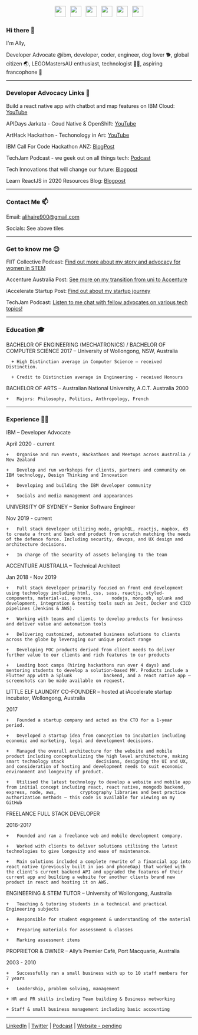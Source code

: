 <p align='center'>
  <a href="https://www.linkedin.com/in/ally-haire/"><img height="30" src="https://www.freeiconspng.com/uploads/linkedin-logo-3.png"></a>&nbsp;&nbsp;
  <a href="https://twitter.com/DeveloperAlly"><img height="30" src="https://img-premium.flaticon.com/png/512/174/174876.png?token=exp=1621240959~hmac=caf49ce7a85276087d2d70c9fad41d79"></a>&nbsp;&nbsp;
  <a href="https://www.youtube.com/channel/UC7lctqHrCUzbAtqi-81cgEg/videos"><img height="30" src="https://img-premium.flaticon.com/png/512/1384/1384060.png?token=exp=1621241657~hmac=3a21631b6f51fca49cf043291c47bdce"></a>&nbsp;&nbsp;
<a href="https://dev.to/developerally"><img height="30" src="https://cdn.icon-icons.com/icons2/2248/PNG/512/dev_to_icon_136699.png"></a>&nbsp;&nbsp;
  <a href="https://techjam.dev/"><img height="30" src="https://img-premium.flaticon.com/png/512/174/174872.png?token=exp=1621241263~hmac=0d2f18d131c53d664c7e15b68bec6f7c"></a>&nbsp;&nbsp;
  <a href="https://stackoverflow.com/users/7254678/ally-haire"><img height="30" src="https://img-premium.flaticon.com/png/512/2111/2111628.png?token=exp=1621241513~hmac=f93bb351d953a423439eb09c6470b987"></a>
</p>



### Hi there 👋


I'm Ally, 

<!-- ![](https://developerally.com/gallery_gen/6d5db33886887bd07f5ad3fe8dff21ae_464x619.jpg) -->

Developer Advocate @ibm, developer, coder, engineer, dog lover 🐕, global citizen 🌏, LEGOMastersAU enthusiast, technologist 👩‍💻, aspiring francophone 🥐


 ---


### Developer Advocacy Links 🦄


Build a react native app with chatbot and map features on IBM Cloud: [YouTube](https://www.youtube.com/watch?v=B_eLTA-r5n4)

APIDays Jarkata - Coud Native & OpenShift: [YouTube](https://www.youtube.com/watch?v=enEalcMfyU8)

ArtHack Hackathon - Techonology in Art: [YouTube](https://www.youtube.com/watch?v=l2GnCbPpg0Q)

IBM Call For Code Hackathon ANZ: [BlogPost](https://www.ibm.com/blogs/ibm-anz/business-buddy-wins-our-final-call-for-code-hackathon/)

TechJam Podcast - we geek out on all things tech: [Podcast](https://techjam.dev/)

Tech Innovations that will change our future: [Blogpost](https://www.businessthink.unsw.edu.au/articles/four-tech-innovations-live-work)

Learn ReactJS in 2020 Resources Blog: [Blogpost](https://dev.to/developerally/want-to-learn-reactjs-here-s-the-2020-resource-list-for-you-3n57)

 ---

### Contact Me 📫 

Email: alihaire900@gmail.com

Socials: See above tiles

 ---
 
 ### Get to know me 😊


FIIT Collective Podcast: [Find out more about my story and advocacy for women in STEM](https://fiitcollective.com/transition-university-to-workplace/)

Accenture Australia Post: [See more on my transition from uni to Accenture](https://www.accenture.com/au-en/blogs/blogs-coffee-beans-to-coding)

iAccelerate Startup Post: [Find out about my startup journey](https://www.iaccelerate.com.au/nine-businesses-accepted-into-iaccelerate-s-first-intake-of-2017/)

TechJam Podcast: [Listen to me chat with fellow advocates on various tech topics!](https://techjam.dev/)

 ---

### Education 🎓


BACHELOR OF ENGINEERING (MECHATRONICS) / BACHELOR OF COMPUTER SCIENCE 2017 – University of Wollongong, NSW, Australia

      +	High Distinction average in Computer Science – received Distinction. 
      
      +	Credit to Distinction average in Engineering - received Honours
      

BACHELOR OF ARTS – Australian National University, A.C.T. Australia 2000

    +	Majors: Philosophy, Politics, Anthropology, French

 ---

### Experience 👩‍💻


IBM – Developer Advocate

April 2020 - current

    +	Organise and run events, Hackathons and Meetups across Australia / New Zealand

    +	Develop and run workshops for clients, partners and community on IBM technology, Design Thinking and Innovation
    
    +	Developing and building the IBM developer community 
    
    +	Socials and media management and appearances


UNIVERSITY OF SYDNEY – Senior Software Engineer

Nov 2019 - current

    +	Full stack developer utilizing node, graphQL, reactjs, mapbox, d3 to create a front and back end product from scratch matching the needs of the defence force. Including security, devops, and UX design and architecture decisions.
    
    +	In charge of the security of assets belonging to the team

ACCENTURE AUSTRALIA – Technical Architect

Jan 2018 - Nov 2019

    +	Full stack developer primarily focused on front end development using technology including html, css, sass, reactjs, styled-components, material-ui, express,       nodejs, mongodb, splunk and development, integration & testing tools such as Jest, Docker and CICD pipelines (Jenkins & AWS).
    
    +	Working with teams and clients to develop products for business and deliver value and automation tools
    
    +	Delivering customized, automated business solutions to clients across the globe by leveraging our unique product range
    
    +	Developing POC products derived from client needs to deliver further value to our clients and rich features to our products
    
    +	Leading boot camps (hiring hackathons run over 4 days) and mentoring students to develop a solution-based MV. Products include a Flutter app with a Splunk            backend, and a react native app – screenshots can be made available on request.
    

LITTLE ELF LAUNDRY CO-FOUNDER – hosted at iAccelerate startup incubator, Wollongong, Australia

2017

    +	Founded a startup company and acted as the CTO for a 1-year period.
    
    +	Developed a startup idea from conception to incubation including economic and marketing, legal and development decisions.
    
    +	Managed the overall architecture for the website and mobile product including conceptualizing the high level architecture, making smart technology stack            decisions, designing the UI and UX, and consideration of hosting and development needs to suit economic environment and longevity of product.
    
    +	Utilised the latest technology to develop a website and mobile app from initial concept including react, react native, mongodb backend, express, node, aws,         cryptography libraries and best practice authorization methods – this code is available for viewing on my GitHub
    

FREELANCE FULL STACK DEVELOPER

2016-2017

    +	Founded and ran a freelance web and mobile development company.
    
    +	Worked with clients to deliver solutions utilising the latest technologies to give longevity and ease of maintenance.
    
    +	Main solutions included a complete rewrite of a financial app into react native (previously built in ios and phoneGap) that worked with the client’s current backend API and upgraded the features of their current app and building a website for another clients brand new product in react and hosting it on AWS. 

ENGINEERING & STEM TUTOR – University of Wollongong, Australia

    +	Teaching & tutoring students in a technical and practical Engineering subjects
    
    +	Responsible for student engagement & understanding of the material
    
    +	Preparing materials for assessment & classes
    
    +	Marking assessment items


PROPRIETOR & OWNER – Ally’s Premier Café, Port Macquarie, Australia

2003 - 2010

    +	Successfully ran a small business with up to 10 staff members for 7 years
    
    +	Leadership, problem solving, management 
    
    + HR and PR skills including Team building & Business networking
    
    + Staff & small business management including basic accounting


 ---

[LinkedIn](https://www.linkedin.com/in/ally-haire/) | [Twitter](https://twitter.com/DeveloperAlly) | [Podcast](https://techjam.dev/) | [Website - pending](https://developerally.com)

<!--
**DeveloperAlly/DeveloperAlly** is a ✨ _special_ ✨ repository because its `README.md` (this file) appears on your GitHub profile.

Here are some ideas to get you started:

- 🔭 I’m currently working on ...
- 🌱 I’m currently learning ...
- 👯 I’m looking to collaborate on ...
- 🤔 I’m looking for help with ...
- 💬 Ask me about ...
- 📫 How to reach me: ...
- 😄 Pronouns: ...
- ⚡ Fun fact: ...
-->
